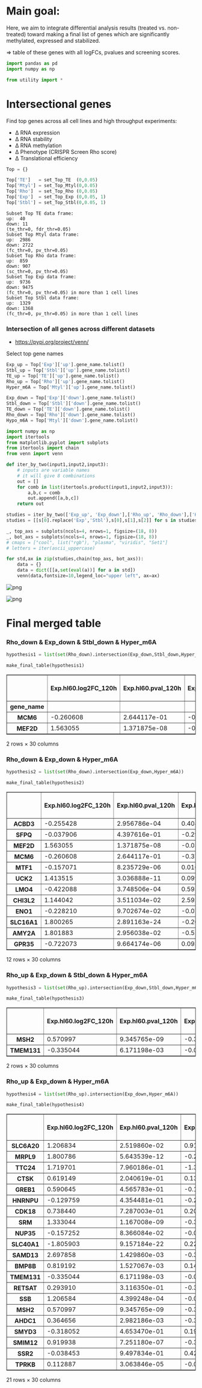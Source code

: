 # Main goal: 
Here, we aim to integrate differential analysis results (treated vs. non-treated) toward making a final list of genes which are significantly  methylated, expressed and stabilized. 

=> table of these genes with all logFCs, pvalues and screening scores. 


```python
import pandas as pd 
import numpy as np

from utility import *
```

# Intersectional genes 
Find top genes across all cell lines and high throughput experiments:

- ∆ RNA expression 
- ∆ RNA stability 
- ∆ RNA methylation  
- ∆ Phenotype (CRISPR Screen Rho score)
- ∆ Translational efficiency


```python
Top = {}

Top['TE']   = set_Top_TE  (0,0.05)
Top['Mtyl'] = set_Top_Mtyl(0,0.05)
Top['Rho']  = set_Top_Rho (0,0.05)
Top['Exp']  = set_Top_Exp (0,0.05, 1)
Top['Stbl'] = set_Top_Stbl(0,0.05, 1)

```

    Subset Top TE data frame:
    up:  40
    down: 11
    (te_thr=0, fdr_thr=0.05)
    Subset Top Mtyl data frame:
    up:  2986
    down: 2722
    (fc_thr=0, pv_thr=0.05)
    Subset Top Rho data frame:
    up:  859
    down: 907
    (sc_thr=0, pv_thr=0.05)
    Subset Top Exp data frame:
    up:  9736
    down: 9475
    (fc_thr=0, pv_thr=0.05) in more than 1 cell lines
    Subset Top Stbl data frame:
    up:  1329
    down: 1368
    (fc_thr=0, pv_thr=0.05) in more than 1 cell lines


### Intersection of all genes across different datasets

- https://pypi.org/project/venn/

Select top gene names 


```python
Exp_up = Top['Exp']['up'].gene_name.tolist()
Stbl_up = Top['Stbl']['up'].gene_name.tolist()
TE_up = Top['TE']['up'].gene_name.tolist()
Rho_up = Top['Rho']['up'].gene_name.tolist()
Hyper_m6A = Top['Mtyl']['up'].gene_name.tolist()

Exp_down = Top['Exp']['down'].gene_name.tolist()
Stbl_down = Top['Stbl']['down'].gene_name.tolist()
TE_down = Top['TE']['down'].gene_name.tolist()
Rho_down = Top['Rho']['down'].gene_name.tolist()
Hypo_m6A = Top['Mtyl']['down'].gene_name.tolist()
```


```python
import numpy as np
import itertools
from matplotlib.pyplot import subplots
from itertools import chain
from venn import venn 

def iter_by_two(input1,input2,input3):
    # inputs are variable names 
    # it will give 8 combinations 
    out = []
    for comb in list(itertools.product(input1,input2,input3)):
        a,b,c = comb
        out.append([a,b,c])
    return out 

studies = iter_by_two(['Exp_up', 'Exp_down'],['Rho_up', 'Rho_down'],['Hyper_m6A', 'Hypo_m6A'])
studies = [[s[0].replace('Exp','Stbl'),s[0],s[1],s[2]] for s in studies]

_, top_axs = subplots(ncols=4, nrows=1, figsize=(18, 8))
_, bot_axs = subplots(ncols=4, nrows=1, figsize=(18, 8))
# cmaps = ["cool", list("rgb"), "plasma", "viridis", "Set1"]
# letters = iter(ascii_uppercase)

for std,ax in zip(studies,chain(top_axs, bot_axs)):
    data = {}
    data = dict([[a,set(eval(a))] for a in std])
    venn(data,fontsize=10,legend_loc="upper left", ax=ax)
```


    
![png](img/venn_1.png)
    



    
![png](img/venn_2.png)
    


# Final merged table

### Rho_down & Exp_down & Stbl_down & Hyper_m6A


```python
hypothesis1 = list(set(Rho_down).intersection(Exp_down,Stbl_down,Hyper_m6A))

make_final_table(hypothesis1)
```




<table border="1" class="dataframe">
  <thead>
    <tr style="text-align: right;">
      <th></th>
      <th>Exp.hl60.log2FC_120h</th>
      <th>Exp.hl60.pval_120h</th>
      <th>Exp.kg1.log2FC</th>
      <th>Exp.kg1.pval</th>
      <th>Exp.molm14.log2FC</th>
      <th>Exp.molm14.pval</th>
      <th>Exp.ociaml2.log2FC</th>
      <th>Exp.ociaml2.pval</th>
      <th>Exp.ociaml3.log2FC</th>
      <th>Exp.ociaml3.pval</th>
      <th>...</th>
      <th>Stbl.ociaml3.logFC</th>
      <th>Stbl.ociaml3.pval</th>
      <th>Stbl.thp1.logFC</th>
      <th>Stbl.thp1.pval</th>
      <th>TE.Estimate_treatmentDRUG</th>
      <th>TE.fdr_Pr...z.._treatmentDRUG</th>
      <th>Rho.Mann-Whitney p-value</th>
      <th>Rho.rho score</th>
      <th>Gamma.Mann-Whitney p-value</th>
      <th>Gamma.gamma score</th>
    </tr>
    <tr>
      <th>gene_name</th>
      <th></th>
      <th></th>
      <th></th>
      <th></th>
      <th></th>
      <th></th>
      <th></th>
      <th></th>
      <th></th>
      <th></th>
      <th></th>
      <th></th>
      <th></th>
      <th></th>
      <th></th>
      <th></th>
      <th></th>
      <th></th>
      <th></th>
      <th></th>
      <th></th>
    </tr>
  </thead>
  <tbody>
    <tr>
      <th>MCM6</th>
      <td>-0.260608</td>
      <td>2.644117e-01</td>
      <td>-0.372325</td>
      <td>0.006128</td>
      <td>-0.706042</td>
      <td>0.000015</td>
      <td>-0.062433</td>
      <td>0.694125</td>
      <td>-0.377572</td>
      <td>0.011931</td>
      <td>...</td>
      <td>0.192816</td>
      <td>0.155195</td>
      <td>0.063040</td>
      <td>0.487625</td>
      <td>0.141152</td>
      <td>0.568586</td>
      <td>0.0176399</td>
      <td>-0.256772</td>
      <td>0.000117131</td>
      <td>-0.364115</td>
    </tr>
    <tr>
      <th>MEF2D</th>
      <td>1.563055</td>
      <td>1.371875e-08</td>
      <td>-0.031726</td>
      <td>0.891686</td>
      <td>-0.347330</td>
      <td>0.104679</td>
      <td>-0.220338</td>
      <td>0.216834</td>
      <td>-0.409503</td>
      <td>0.017260</td>
      <td>...</td>
      <td>0.228954</td>
      <td>0.115202</td>
      <td>0.120834</td>
      <td>0.277893</td>
      <td>0.119764</td>
      <td>0.907884</td>
      <td>0.0498476</td>
      <td>-0.0656627</td>
      <td>0.00318461</td>
      <td>-0.038707</td>
    </tr>
  </tbody>
</table>
<p>2 rows × 30 columns</p>
</div>



### Rho_down & Exp_down & Hyper_m6A


```python
hypothesis2 = list(set(Rho_down).intersection(Exp_down,Hyper_m6A))

make_final_table(hypothesis2)
```




<table border="1" class="dataframe">
  <thead>
    <tr style="text-align: right;">
      <th></th>
      <th>Exp.hl60.log2FC_120h</th>
      <th>Exp.hl60.pval_120h</th>
      <th>Exp.kg1.log2FC</th>
      <th>Exp.kg1.pval</th>
      <th>Exp.molm14.log2FC</th>
      <th>Exp.molm14.pval</th>
      <th>Exp.ociaml2.log2FC</th>
      <th>Exp.ociaml2.pval</th>
      <th>Exp.ociaml3.log2FC</th>
      <th>Exp.ociaml3.pval</th>
      <th>...</th>
      <th>Stbl.ociaml3.logFC</th>
      <th>Stbl.ociaml3.pval</th>
      <th>Stbl.thp1.logFC</th>
      <th>Stbl.thp1.pval</th>
      <th>TE.Estimate_treatmentDRUG</th>
      <th>TE.fdr_Pr...z.._treatmentDRUG</th>
      <th>Rho.Mann-Whitney p-value</th>
      <th>Rho.rho score</th>
      <th>Gamma.Mann-Whitney p-value</th>
      <th>Gamma.gamma score</th>
    </tr>
  </thead>
  <tbody>
    <tr>
      <th>ACBD3</th>
      <td>-0.255428</td>
      <td>2.956786e-04</td>
      <td>0.408222</td>
      <td>0.224012</td>
      <td>-0.004804</td>
      <td>9.774198e-01</td>
      <td>-0.033640</td>
      <td>0.839696</td>
      <td>0.277632</td>
      <td>0.272227</td>
      <td>...</td>
      <td>NaN</td>
      <td>NaN</td>
      <td>NaN</td>
      <td>NaN</td>
      <td>0.014849</td>
      <td>0.991344</td>
      <td>0.00126337</td>
      <td>-0.142158</td>
      <td>0.0168892</td>
      <td>0.0409318</td>
    </tr>
    <tr>
      <th>SFPQ</th>
      <td>-0.037906</td>
      <td>4.397616e-01</td>
      <td>-0.293200</td>
      <td>0.086317</td>
      <td>-0.317340</td>
      <td>4.290813e-02</td>
      <td>-0.175780</td>
      <td>0.304325</td>
      <td>-0.017672</td>
      <td>0.933338</td>
      <td>...</td>
      <td>-0.161741</td>
      <td>0.284903</td>
      <td>0.052482</td>
      <td>0.577053</td>
      <td>0.226904</td>
      <td>0.185863</td>
      <td>0.00230533</td>
      <td>-0.200517</td>
      <td>0.00880856</td>
      <td>-0.102862</td>
    </tr>
    <tr>
      <th>MEF2D</th>
      <td>1.563055</td>
      <td>1.371875e-08</td>
      <td>-0.031726</td>
      <td>0.891686</td>
      <td>-0.347330</td>
      <td>1.046792e-01</td>
      <td>-0.220338</td>
      <td>0.216834</td>
      <td>-0.409503</td>
      <td>0.017260</td>
      <td>...</td>
      <td>0.228954</td>
      <td>0.115202</td>
      <td>0.120834</td>
      <td>0.277893</td>
      <td>0.119764</td>
      <td>0.907884</td>
      <td>0.0498476</td>
      <td>-0.0656627</td>
      <td>0.00318461</td>
      <td>-0.038707</td>
    </tr>
    <tr>
      <th>MCM6</th>
      <td>-0.260608</td>
      <td>2.644117e-01</td>
      <td>-0.372325</td>
      <td>0.006128</td>
      <td>-0.706042</td>
      <td>1.485079e-05</td>
      <td>-0.062433</td>
      <td>0.694125</td>
      <td>-0.377572</td>
      <td>0.011931</td>
      <td>...</td>
      <td>0.192816</td>
      <td>0.155195</td>
      <td>0.063040</td>
      <td>0.487625</td>
      <td>0.141152</td>
      <td>0.568586</td>
      <td>0.0176399</td>
      <td>-0.256772</td>
      <td>0.000117131</td>
      <td>-0.364115</td>
    </tr>
    <tr>
      <th>MTF1</th>
      <td>-0.157071</td>
      <td>8.235729e-06</td>
      <td>0.016280</td>
      <td>0.937028</td>
      <td>-0.446972</td>
      <td>2.140451e-01</td>
      <td>0.305052</td>
      <td>0.204213</td>
      <td>0.002159</td>
      <td>0.993814</td>
      <td>...</td>
      <td>NaN</td>
      <td>NaN</td>
      <td>NaN</td>
      <td>NaN</td>
      <td>0.124444</td>
      <td>0.940129</td>
      <td>0.00201799</td>
      <td>-0.297069</td>
      <td>0.137841</td>
      <td>-0.146795</td>
    </tr>
    <tr>
      <th>UCK2</th>
      <td>1.413515</td>
      <td>3.036888e-11</td>
      <td>0.099486</td>
      <td>0.557710</td>
      <td>-0.166197</td>
      <td>3.703695e-01</td>
      <td>0.169666</td>
      <td>0.312809</td>
      <td>0.003967</td>
      <td>0.982084</td>
      <td>...</td>
      <td>NaN</td>
      <td>NaN</td>
      <td>NaN</td>
      <td>NaN</td>
      <td>0.407555</td>
      <td>0.543413</td>
      <td>0.00679669</td>
      <td>-0.141699</td>
      <td>0.600712</td>
      <td>-0.00531935</td>
    </tr>
    <tr>
      <th>LMO4</th>
      <td>-0.422088</td>
      <td>3.748506e-04</td>
      <td>0.595350</td>
      <td>0.001234</td>
      <td>-0.132534</td>
      <td>4.611962e-01</td>
      <td>-0.108333</td>
      <td>0.569185</td>
      <td>0.297329</td>
      <td>0.221916</td>
      <td>...</td>
      <td>-0.078583</td>
      <td>0.517867</td>
      <td>0.040331</td>
      <td>0.681654</td>
      <td>-0.122797</td>
      <td>0.927343</td>
      <td>0.020828</td>
      <td>-0.0850827</td>
      <td>0.122142</td>
      <td>0.0282576</td>
    </tr>
    <tr>
      <th>CHI3L2</th>
      <td>1.144042</td>
      <td>3.511034e-02</td>
      <td>2.592999</td>
      <td>0.249316</td>
      <td>-1.679973</td>
      <td>2.290830e-01</td>
      <td>-0.852745</td>
      <td>0.564122</td>
      <td>1.009644</td>
      <td>0.413695</td>
      <td>...</td>
      <td>NaN</td>
      <td>NaN</td>
      <td>NaN</td>
      <td>NaN</td>
      <td>NaN</td>
      <td>NaN</td>
      <td>0.0342496</td>
      <td>-0.134453</td>
      <td>0.255808</td>
      <td>-0.0222494</td>
    </tr>
    <tr>
      <th>ENO1</th>
      <td>-0.228210</td>
      <td>9.702674e-02</td>
      <td>-0.074568</td>
      <td>0.673064</td>
      <td>-0.349341</td>
      <td>4.168188e-02</td>
      <td>-0.035007</td>
      <td>0.820917</td>
      <td>0.142302</td>
      <td>0.610297</td>
      <td>...</td>
      <td>-0.051891</td>
      <td>0.721501</td>
      <td>0.002783</td>
      <td>0.981011</td>
      <td>0.170456</td>
      <td>0.022071</td>
      <td>0.0499464</td>
      <td>-0.220227</td>
      <td>0.971943</td>
      <td>-0.00204534</td>
    </tr>
    <tr>
      <th>SLC16A1</th>
      <td>1.800265</td>
      <td>2.891163e-24</td>
      <td>-0.206306</td>
      <td>0.193738</td>
      <td>-0.896546</td>
      <td>5.054270e-07</td>
      <td>-0.286578</td>
      <td>0.123413</td>
      <td>-0.597357</td>
      <td>0.000597</td>
      <td>...</td>
      <td>NaN</td>
      <td>NaN</td>
      <td>NaN</td>
      <td>NaN</td>
      <td>-1.849582</td>
      <td>0.192857</td>
      <td>0.00831795</td>
      <td>-0.178622</td>
      <td>0.196717</td>
      <td>-0.0273967</td>
    </tr>
    <tr>
      <th>AMY2A</th>
      <td>1.801883</td>
      <td>2.956038e-02</td>
      <td>-0.557272</td>
      <td>0.890247</td>
      <td>0.993406</td>
      <td>8.049595e-01</td>
      <td>-2.299423</td>
      <td>0.564383</td>
      <td>2.749730</td>
      <td>0.202518</td>
      <td>...</td>
      <td>NaN</td>
      <td>NaN</td>
      <td>NaN</td>
      <td>NaN</td>
      <td>NaN</td>
      <td>NaN</td>
      <td>0.0125431</td>
      <td>-0.093866</td>
      <td>0.52997</td>
      <td>-0.010743</td>
    </tr>
    <tr>
      <th>GPR35</th>
      <td>-0.722073</td>
      <td>9.664174e-06</td>
      <td>0.093674</td>
      <td>0.758931</td>
      <td>-0.528963</td>
      <td>4.576730e-01</td>
      <td>0.218798</td>
      <td>0.641025</td>
      <td>-0.179317</td>
      <td>0.588192</td>
      <td>...</td>
      <td>NaN</td>
      <td>NaN</td>
      <td>NaN</td>
      <td>NaN</td>
      <td>NaN</td>
      <td>NaN</td>
      <td>0.028282</td>
      <td>-0.136965</td>
      <td>0.194008</td>
      <td>0.00621635</td>
    </tr>
  </tbody>
</table>
<p>12 rows × 30 columns</p>
</div>



### Rho_up & Exp_down & Stbl_down & Hyper_m6A


```python
hypothesis3 = list(set(Rho_up).intersection(Exp_down,Stbl_down,Hyper_m6A))

make_final_table(hypothesis3)
```




<table border="1" class="dataframe">
  <thead>
    <tr style="text-align: right;">
      <th></th>
      <th>Exp.hl60.log2FC_120h</th>
      <th>Exp.hl60.pval_120h</th>
      <th>Exp.kg1.log2FC</th>
      <th>Exp.kg1.pval</th>
      <th>Exp.molm14.log2FC</th>
      <th>Exp.molm14.pval</th>
      <th>Exp.ociaml2.log2FC</th>
      <th>Exp.ociaml2.pval</th>
      <th>Exp.ociaml3.log2FC</th>
      <th>Exp.ociaml3.pval</th>
      <th>...</th>
      <th>Stbl.ociaml3.logFC</th>
      <th>Stbl.ociaml3.pval</th>
      <th>Stbl.thp1.logFC</th>
      <th>Stbl.thp1.pval</th>
      <th>TE.Estimate_treatmentDRUG</th>
      <th>TE.fdr_Pr...z.._treatmentDRUG</th>
      <th>Rho.Mann-Whitney p-value</th>
      <th>Rho.rho score</th>
      <th>Gamma.Mann-Whitney p-value</th>
      <th>Gamma.gamma score</th>
    </tr>
  </thead>
  <tbody>
    <tr>
      <th>MSH2</th>
      <td>0.570997</td>
      <td>9.345765e-09</td>
      <td>-0.327930</td>
      <td>0.062360</td>
      <td>-0.707776</td>
      <td>0.000106</td>
      <td>-0.234308</td>
      <td>0.213572</td>
      <td>-0.336881</td>
      <td>0.054838</td>
      <td>...</td>
      <td>-0.012684</td>
      <td>0.916366</td>
      <td>-0.167781</td>
      <td>0.221697</td>
      <td>0.154781</td>
      <td>0.722210</td>
      <td>0.00587056</td>
      <td>0.142873</td>
      <td>0.147186</td>
      <td>-0.0302337</td>
    </tr>
    <tr>
      <th>TMEM131</th>
      <td>-0.335044</td>
      <td>6.171198e-03</td>
      <td>-0.093577</td>
      <td>0.560429</td>
      <td>0.057964</td>
      <td>0.729947</td>
      <td>0.027949</td>
      <td>0.856325</td>
      <td>-0.017475</td>
      <td>0.931948</td>
      <td>...</td>
      <td>-0.202671</td>
      <td>0.121390</td>
      <td>-0.215341</td>
      <td>0.041291</td>
      <td>0.063921</td>
      <td>0.932726</td>
      <td>0.0222428</td>
      <td>0.161288</td>
      <td>0.00265797</td>
      <td>-0.0662091</td>
    </tr>
  </tbody>
</table>
<p>2 rows × 30 columns</p>
</div>



### Rho_up & Exp_down & Hyper_m6A


```python
hypothesis4 = list(set(Rho_up).intersection(Exp_down,Hyper_m6A))

make_final_table(hypothesis4)
```




<table border="1" class="dataframe">
  <thead>
    <tr style="text-align: right;">
      <th></th>
      <th>Exp.hl60.log2FC_120h</th>
      <th>Exp.hl60.pval_120h</th>
      <th>Exp.kg1.log2FC</th>
      <th>Exp.kg1.pval</th>
      <th>Exp.molm14.log2FC</th>
      <th>Exp.molm14.pval</th>
      <th>Exp.ociaml2.log2FC</th>
      <th>Exp.ociaml2.pval</th>
      <th>Exp.ociaml3.log2FC</th>
      <th>Exp.ociaml3.pval</th>
      <th>...</th>
      <th>Stbl.ociaml3.logFC</th>
      <th>Stbl.ociaml3.pval</th>
      <th>Stbl.thp1.logFC</th>
      <th>Stbl.thp1.pval</th>
      <th>TE.Estimate_treatmentDRUG</th>
      <th>TE.fdr_Pr...z.._treatmentDRUG</th>
      <th>Rho.Mann-Whitney p-value</th>
      <th>Rho.rho score</th>
      <th>Gamma.Mann-Whitney p-value</th>
      <th>Gamma.gamma score</th>
    </tr>
  </thead>
  <tbody>
    <tr>
      <th>SLC6A20</th>
      <td>1.206834</td>
      <td>2.519860e-02</td>
      <td>0.918088</td>
      <td>0.352388</td>
      <td>1.259865</td>
      <td>0.271128</td>
      <td>-2.650165</td>
      <td>0.012432</td>
      <td>1.071316</td>
      <td>0.201365</td>
      <td>...</td>
      <td>NaN</td>
      <td>NaN</td>
      <td>NaN</td>
      <td>NaN</td>
      <td>NaN</td>
      <td>NaN</td>
      <td>0.0432376</td>
      <td>0.0774343</td>
      <td>0.628967</td>
      <td>-0.010128</td>
    </tr>
    <tr>
      <th>MRPL9</th>
      <td>1.800786</td>
      <td>5.643539e-12</td>
      <td>-0.286210</td>
      <td>0.102172</td>
      <td>-0.287571</td>
      <td>0.150551</td>
      <td>0.250177</td>
      <td>0.287494</td>
      <td>-0.518568</td>
      <td>0.038305</td>
      <td>...</td>
      <td>NaN</td>
      <td>NaN</td>
      <td>NaN</td>
      <td>NaN</td>
      <td>-0.155038</td>
      <td>0.893222</td>
      <td>0.00288828</td>
      <td>0.144698</td>
      <td>0.00025029</td>
      <td>-0.232271</td>
    </tr>
    <tr>
      <th>TTC24</th>
      <td>1.719701</td>
      <td>7.960186e-01</td>
      <td>-1.325101</td>
      <td>0.042348</td>
      <td>NaN</td>
      <td>NaN</td>
      <td>0.400511</td>
      <td>0.861518</td>
      <td>-1.826989</td>
      <td>0.651439</td>
      <td>...</td>
      <td>NaN</td>
      <td>NaN</td>
      <td>NaN</td>
      <td>NaN</td>
      <td>NaN</td>
      <td>NaN</td>
      <td>0.00262083</td>
      <td>0.1697</td>
      <td>0.974615</td>
      <td>0.0355165</td>
    </tr>
    <tr>
      <th>CTSK</th>
      <td>0.619149</td>
      <td>2.040619e-01</td>
      <td>0.139430</td>
      <td>0.899428</td>
      <td>0.496117</td>
      <td>0.645394</td>
      <td>-1.639188</td>
      <td>0.178626</td>
      <td>0.554341</td>
      <td>0.412652</td>
      <td>...</td>
      <td>NaN</td>
      <td>NaN</td>
      <td>NaN</td>
      <td>NaN</td>
      <td>NaN</td>
      <td>NaN</td>
      <td>0.046755</td>
      <td>0.0904569</td>
      <td>0.494404</td>
      <td>-0.0195168</td>
    </tr>
    <tr>
      <th>GREB1</th>
      <td>0.590645</td>
      <td>4.565783e-01</td>
      <td>-0.152567</td>
      <td>0.715700</td>
      <td>0.282140</td>
      <td>0.808558</td>
      <td>0.576708</td>
      <td>0.540513</td>
      <td>-1.171591</td>
      <td>0.026395</td>
      <td>...</td>
      <td>NaN</td>
      <td>NaN</td>
      <td>NaN</td>
      <td>NaN</td>
      <td>NaN</td>
      <td>NaN</td>
      <td>0.0198208</td>
      <td>0.0869877</td>
      <td>0.184415</td>
      <td>0.0561801</td>
    </tr>
    <tr>
      <th>HNRNPU</th>
      <td>-0.129759</td>
      <td>4.354481e-01</td>
      <td>-0.216745</td>
      <td>0.246770</td>
      <td>-0.456809</td>
      <td>0.002849</td>
      <td>0.115574</td>
      <td>0.365777</td>
      <td>0.096698</td>
      <td>0.643306</td>
      <td>...</td>
      <td>0.020860</td>
      <td>0.889410</td>
      <td>-0.004460</td>
      <td>0.964859</td>
      <td>0.268148</td>
      <td>0.001581</td>
      <td>0.0489654</td>
      <td>0.132367</td>
      <td>0.383809</td>
      <td>-0.0425436</td>
    </tr>
    <tr>
      <th>CDK18</th>
      <td>0.738440</td>
      <td>7.287003e-01</td>
      <td>0.201004</td>
      <td>0.897594</td>
      <td>0.584568</td>
      <td>0.149347</td>
      <td>0.269656</td>
      <td>0.405711</td>
      <td>-0.443172</td>
      <td>0.157660</td>
      <td>...</td>
      <td>NaN</td>
      <td>NaN</td>
      <td>NaN</td>
      <td>NaN</td>
      <td>NaN</td>
      <td>NaN</td>
      <td>0.0231814</td>
      <td>0.126849</td>
      <td>0.190298</td>
      <td>-0.0206226</td>
    </tr>
    <tr>
      <th>SRM</th>
      <td>1.333044</td>
      <td>1.167008e-09</td>
      <td>-0.387935</td>
      <td>0.098412</td>
      <td>-0.190280</td>
      <td>0.511287</td>
      <td>-0.030205</td>
      <td>0.875547</td>
      <td>0.050346</td>
      <td>0.832267</td>
      <td>...</td>
      <td>NaN</td>
      <td>NaN</td>
      <td>NaN</td>
      <td>NaN</td>
      <td>0.196854</td>
      <td>0.707356</td>
      <td>0.0336788</td>
      <td>0.0798143</td>
      <td>0.114066</td>
      <td>-0.0727709</td>
    </tr>
    <tr>
      <th>NUP35</th>
      <td>-0.157252</td>
      <td>8.366084e-02</td>
      <td>-0.078150</td>
      <td>0.738598</td>
      <td>-0.534280</td>
      <td>0.030826</td>
      <td>-0.087652</td>
      <td>0.703460</td>
      <td>-0.127036</td>
      <td>0.600484</td>
      <td>...</td>
      <td>NaN</td>
      <td>NaN</td>
      <td>NaN</td>
      <td>NaN</td>
      <td>-0.195545</td>
      <td>0.877835</td>
      <td>0.00438646</td>
      <td>0.133577</td>
      <td>0.370689</td>
      <td>0.00643263</td>
    </tr>
    <tr>
      <th>SLC40A1</th>
      <td>-1.805903</td>
      <td>9.157184e-22</td>
      <td>0.220866</td>
      <td>0.333506</td>
      <td>-0.752589</td>
      <td>0.596286</td>
      <td>0.461624</td>
      <td>0.023219</td>
      <td>1.539103</td>
      <td>0.000218</td>
      <td>...</td>
      <td>NaN</td>
      <td>NaN</td>
      <td>NaN</td>
      <td>NaN</td>
      <td>NaN</td>
      <td>NaN</td>
      <td>0.00545656</td>
      <td>0.106535</td>
      <td>0.565091</td>
      <td>0.0277337</td>
    </tr>
    <tr>
      <th>SAMD13</th>
      <td>2.697858</td>
      <td>1.429860e-03</td>
      <td>-0.305478</td>
      <td>0.581785</td>
      <td>-0.158482</td>
      <td>0.788260</td>
      <td>0.318479</td>
      <td>0.653815</td>
      <td>-0.646936</td>
      <td>0.643254</td>
      <td>...</td>
      <td>NaN</td>
      <td>NaN</td>
      <td>NaN</td>
      <td>NaN</td>
      <td>NaN</td>
      <td>NaN</td>
      <td>0.00489573</td>
      <td>0.111218</td>
      <td>0.203665</td>
      <td>0.00682179</td>
    </tr>
    <tr>
      <th>BMP8B</th>
      <td>0.819192</td>
      <td>1.527067e-03</td>
      <td>0.140958</td>
      <td>0.786972</td>
      <td>0.025062</td>
      <td>0.894030</td>
      <td>-0.072460</td>
      <td>0.597073</td>
      <td>0.563463</td>
      <td>0.000412</td>
      <td>...</td>
      <td>NaN</td>
      <td>NaN</td>
      <td>NaN</td>
      <td>NaN</td>
      <td>NaN</td>
      <td>NaN</td>
      <td>0.0236276</td>
      <td>0.0922899</td>
      <td>0.268999</td>
      <td>-0.0143093</td>
    </tr>
    <tr>
      <th>TMEM131</th>
      <td>-0.335044</td>
      <td>6.171198e-03</td>
      <td>-0.093577</td>
      <td>0.560429</td>
      <td>0.057964</td>
      <td>0.729947</td>
      <td>0.027949</td>
      <td>0.856325</td>
      <td>-0.017475</td>
      <td>0.931948</td>
      <td>...</td>
      <td>-0.202671</td>
      <td>0.121390</td>
      <td>-0.215341</td>
      <td>0.041291</td>
      <td>0.063921</td>
      <td>0.932726</td>
      <td>0.0222428</td>
      <td>0.161288</td>
      <td>0.00265797</td>
      <td>-0.0662091</td>
    </tr>
    <tr>
      <th>RETSAT</th>
      <td>0.293910</td>
      <td>3.116350e-01</td>
      <td>-0.357805</td>
      <td>0.357041</td>
      <td>0.788125</td>
      <td>0.004258</td>
      <td>0.430948</td>
      <td>0.176807</td>
      <td>0.521691</td>
      <td>0.146683</td>
      <td>...</td>
      <td>NaN</td>
      <td>NaN</td>
      <td>NaN</td>
      <td>NaN</td>
      <td>0.029562</td>
      <td>0.988401</td>
      <td>0.0373066</td>
      <td>0.148801</td>
      <td>0.453571</td>
      <td>-0.0118136</td>
    </tr>
    <tr>
      <th>SSB</th>
      <td>1.206584</td>
      <td>4.399248e-04</td>
      <td>-0.011084</td>
      <td>0.945075</td>
      <td>-0.256049</td>
      <td>0.113667</td>
      <td>0.006027</td>
      <td>0.976421</td>
      <td>0.030441</td>
      <td>0.916677</td>
      <td>...</td>
      <td>NaN</td>
      <td>NaN</td>
      <td>NaN</td>
      <td>NaN</td>
      <td>0.130178</td>
      <td>0.780711</td>
      <td>0.00951027</td>
      <td>0.199131</td>
      <td>0.000226838</td>
      <td>-0.205369</td>
    </tr>
    <tr>
      <th>MSH2</th>
      <td>0.570997</td>
      <td>9.345765e-09</td>
      <td>-0.327930</td>
      <td>0.062360</td>
      <td>-0.707776</td>
      <td>0.000106</td>
      <td>-0.234308</td>
      <td>0.213572</td>
      <td>-0.336881</td>
      <td>0.054838</td>
      <td>...</td>
      <td>-0.012684</td>
      <td>0.916366</td>
      <td>-0.167781</td>
      <td>0.221697</td>
      <td>0.154781</td>
      <td>0.722210</td>
      <td>0.00587056</td>
      <td>0.142873</td>
      <td>0.147186</td>
      <td>-0.0302337</td>
    </tr>
    <tr>
      <th>AHDC1</th>
      <td>0.364656</td>
      <td>2.982186e-03</td>
      <td>-0.370352</td>
      <td>0.226922</td>
      <td>0.056858</td>
      <td>0.865928</td>
      <td>0.004764</td>
      <td>0.993084</td>
      <td>0.248048</td>
      <td>0.581709</td>
      <td>...</td>
      <td>NaN</td>
      <td>NaN</td>
      <td>NaN</td>
      <td>NaN</td>
      <td>-0.198277</td>
      <td>0.927907</td>
      <td>0.0481923</td>
      <td>0.0721406</td>
      <td>0.731346</td>
      <td>-0.00303373</td>
    </tr>
    <tr>
      <th>SMYD3</th>
      <td>-0.318052</td>
      <td>4.653470e-01</td>
      <td>0.199514</td>
      <td>0.204869</td>
      <td>-0.067999</td>
      <td>0.691954</td>
      <td>-0.205786</td>
      <td>0.178188</td>
      <td>-0.014195</td>
      <td>0.942268</td>
      <td>...</td>
      <td>NaN</td>
      <td>NaN</td>
      <td>NaN</td>
      <td>NaN</td>
      <td>-0.157867</td>
      <td>0.934031</td>
      <td>0.0462115</td>
      <td>0.0743541</td>
      <td>0.175711</td>
      <td>-0.0207636</td>
    </tr>
    <tr>
      <th>SMIM12</th>
      <td>0.919938</td>
      <td>7.251180e-07</td>
      <td>-0.313624</td>
      <td>0.329383</td>
      <td>0.102123</td>
      <td>0.689345</td>
      <td>0.284827</td>
      <td>0.233304</td>
      <td>0.265253</td>
      <td>0.492096</td>
      <td>...</td>
      <td>NaN</td>
      <td>NaN</td>
      <td>NaN</td>
      <td>NaN</td>
      <td>0.260382</td>
      <td>0.878780</td>
      <td>0.0223228</td>
      <td>0.100061</td>
      <td>0.151677</td>
      <td>-0.0290833</td>
    </tr>
    <tr>
      <th>SSR2</th>
      <td>-0.038453</td>
      <td>9.497834e-01</td>
      <td>0.427878</td>
      <td>0.015550</td>
      <td>0.171407</td>
      <td>0.354462</td>
      <td>0.178020</td>
      <td>0.202149</td>
      <td>-0.072072</td>
      <td>0.664912</td>
      <td>...</td>
      <td>NaN</td>
      <td>NaN</td>
      <td>NaN</td>
      <td>NaN</td>
      <td>0.022685</td>
      <td>0.971238</td>
      <td>0.0279785</td>
      <td>0.15602</td>
      <td>0.0727247</td>
      <td>-0.0257302</td>
    </tr>
    <tr>
      <th>TPRKB</th>
      <td>0.112887</td>
      <td>3.063846e-05</td>
      <td>-0.027734</td>
      <td>0.910611</td>
      <td>-0.135479</td>
      <td>0.630298</td>
      <td>-0.163795</td>
      <td>0.492134</td>
      <td>-0.204264</td>
      <td>0.430332</td>
      <td>...</td>
      <td>NaN</td>
      <td>NaN</td>
      <td>NaN</td>
      <td>NaN</td>
      <td>0.064802</td>
      <td>0.959597</td>
      <td>0.0416847</td>
      <td>0.160599</td>
      <td>0.173848</td>
      <td>-0.0647234</td>
    </tr>
  </tbody>
</table>
<p>21 rows × 30 columns</p>
</div>



